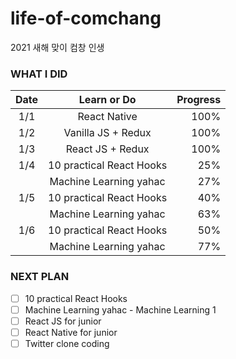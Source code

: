 # life-of-comchang

2021 새해 맞이 컴창 인생

### WHAT I DID

| Date | Learn or Do | Progress |
|:------:|:-----------:|---------:|
| 1/1 |  React Native | 100% |
| 1/2 | Vanilla JS + Redux | 100% |
| 1/3 | React JS + Redux | 100% |
| 1/4 | 10 practical React Hooks | 25% |
|     | Machine Learning yahac  | 27% |
| 1/5 | 10 practical React Hooks | 40% |
|     | Machine Learning yahac  | 63% |
| 1/6 | 10 practical React Hooks | 50% |
|     | Machine Learning yahac  | 77% |

### NEXT PLAN

- [ ] 10 practical React Hooks
- [ ] Machine Learning yahac - Machine Learning 1
- [ ] React JS for junior
- [ ] React Native for junior
- [ ] Twitter clone coding
